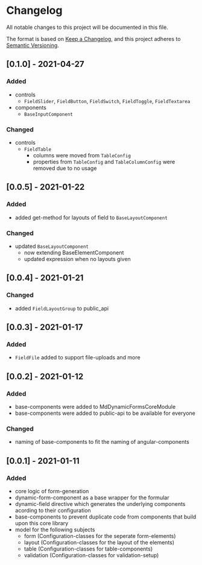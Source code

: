 # Changelog
All notable changes to this project will be documented in this file.

The format is based on [Keep a Changelog](https://keepachangelog.com/en/1.0.0/),
and this project adheres to [Semantic Versioning](https://semver.org/spec/v2.0.0.html).

## [0.1.0] - 2021-04-27
### Added
* controls 
  * `FieldSlider`, `FieldButton`, `FieldSwitch`, `FieldToggle`, `FieldTextarea`
* components
  * `BaseInputComponent`

### Changed
* controls
  * `FieldTable`
    * columns were moved from `TableConfig`
    * properties from `TableConfig` and `TableColumnConfig` were removed due to no usage

## [0.0.5] - 2021-01-22
### Added
* added get-method for layouts of field to `BaseLayoutComponent`

### Changed
* updated `BaseLayoutComponent`
  * now extending BaseElementComponent
  * updated expression when no layouts given

## [0.0.4] - 2021-01-21
### Changed
* added `FieldLayoutGroup` to public_api

## [0.0.3] - 2021-01-17
### Added
* `FieldFile` added to support file-uploads and more

## [0.0.2] - 2021-01-12
### Added
* base-components were added to MdDynamicFormsCoreModule
* base-components were added to public-api to be available for everyone

### Changed
* naming of base-components to fit the naming of angular-components

## [0.0.1] - 2021-01-11
### Added
* core logic of form-generation
* dynamic-form-component as a base wrapper for the formular
* dynamic-field directive which generates the underlying components acording to their configuration
* base-components to prevent duplicate code from components that build upon this core library
* model for the following subjects
  * form (Configuration-classes for the seperate form-elements)
  * layout (Configuration-classes for the layout of the elements)
  * table (Configuration-classes for table-components)
  * validation (Configuration-classes for validation-setup)


